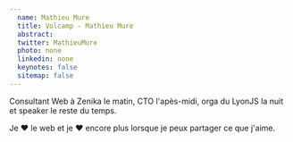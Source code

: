 ```yaml
---
  name: Mathieu Mure
  title: Volcamp - Mathieu Mure
  abstract: 
  twitter: MathieuMure
  photo: none
  linkedin: none
  keynotes: false
  sitemap: false
---
```

Consultant Web à Zenika le matin, CTO l'apès-midi, orga du LyonJS la nuit et speaker le reste du temps.

Je ❤️ le web et je ❤️ encore plus lorsque je peux partager ce que j'aime.
